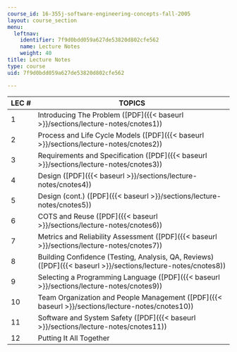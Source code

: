 ```yaml
---
course_id: 16-355j-software-engineering-concepts-fall-2005
layout: course_section
menu:
  leftnav:
    identifier: 7f9d0bdd059a627de53820d802cfe562
    name: Lecture Notes
    weight: 40
title: Lecture Notes
type: course
uid: 7f9d0bdd059a627de53820d802cfe562

---
```


| LEC # | TOPICS |
| --- | --- |
| 1 | Introducing The Problem ([PDF]({{< baseurl >}}/sections/lecture-notes/cnotes1)) |
| 2 | Process and Life Cycle Models ([PDF]({{< baseurl >}}/sections/lecture-notes/cnotes2)) |
| 3 | Requirements and Specification ([PDF]({{< baseurl >}}/sections/lecture-notes/cnotes3)) |
| 4 | Design ([PDF]({{< baseurl >}}/sections/lecture-notes/cnotes4)) |
| 5 | Design (cont.) ([PDF]({{< baseurl >}}/sections/lecture-notes/cnotes5)) |
| 6 | COTS and Reuse ([PDF]({{< baseurl >}}/sections/lecture-notes/cnotes6)) |
| 7 | Metrics and Reliability Assessment ([PDF]({{< baseurl >}}/sections/lecture-notes/cnotes7)) |
| 8 | Building Confidence (Testing, Analysis, QA, Reviews) ([PDF]({{< baseurl >}}/sections/lecture-notes/cnotes8)) |
| 9 | Selecting a Programming Language ([PDF]({{< baseurl >}}/sections/lecture-notes/cnotes9)) |
| 10 | Team Organization and People Management ([PDF]({{< baseurl >}}/sections/lecture-notes/cnotes10)) |
| 11 | Software and System Safety ([PDF]({{< baseurl >}}/sections/lecture-notes/cnotes11)) |
| 12 | Putting It All Together